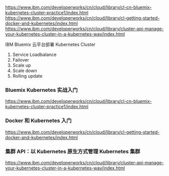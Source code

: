 https://www.ibm.com/developerworks/cn/cloud/library/cl-cn-bluemix-kubernetes-cluster-practice1/index.html
https://www.ibm.com/developerworks/cn/cloud/library/cl-getting-started-docker-and-kubernetes/index.html
https://www.ibm.com/developerworks/cn/cloud/library/cluster-api-manage-your-kubernetes-cluster-in-a-kubernetes-way/index.html


IBM Bluemix 云平台部署 Kubernetes Cluster
1. Service Loadbalance
2. Failover
3. Scale up
4. Scale down
5. Rolling update




### Bluemix Kubernetes 实战入门
https://www.ibm.com/developerworks/cn/cloud/library/cl-cn-bluemix-kubernetes-cluster-practice1/index.html

### Docker 和 Kubernetes 入门
https://www.ibm.com/developerworks/cn/cloud/library/cl-getting-started-docker-and-kubernetes/index.html

### 集群 API：以 Kubernetes 原生方式管理 Kubernetes 集群
https://www.ibm.com/developerworks/cn/cloud/library/cluster-api-manage-your-kubernetes-cluster-in-a-kubernetes-way/index.html
